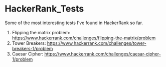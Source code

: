 # HackerRank_Tests
Some of the most interesting tests I've found in HackerRank so far.

1. Flipping the matrix problem: https://www.hackerrank.com/challenges/flipping-the-matrix/problem
3. Tower Breakers: https://www.hackerrank.com/challenges/tower-breakers-1/problem
2. Caesar Cipher: https://www.hackerrank.com/challenges/caesar-cipher-1/problem